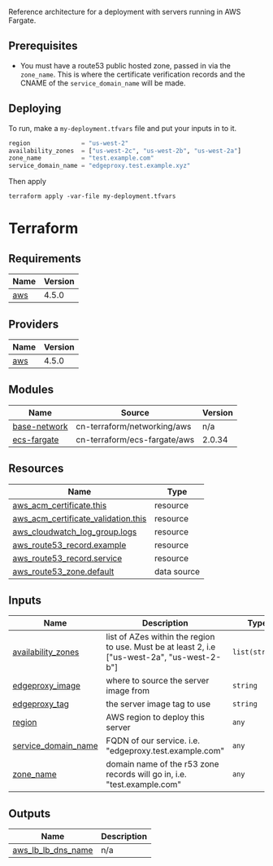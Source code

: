 Reference architecture for a deployment with servers running in AWS Fargate.

## Prerequisites
- You must have a route53 public hosted zone, passed in via the `zone_name`.  This is where the certificate verification records and the CNAME of the `service_domain_name` will be made.


## Deploying

To run, make a `my-deployment.tfvars` file and put your inputs in to it. 

```terraform
region              = "us-west-2"
availability_zones  = ["us-west-2c", "us-west-2b", "us-west-2a"]
zone_name           = "test.example.com"
service_domain_name = "edgeproxy.test.example.xyz"
```

Then apply 

```shell
terraform apply -var-file my-deployment.tfvars
```

# Terraform

<!-- BEGIN_TF_DOCS -->
## Requirements

| Name | Version |
|------|---------|
| <a name="requirement_aws"></a> [aws](#requirement\_aws) | 4.5.0 |

## Providers

| Name | Version |
|------|---------|
| <a name="provider_aws"></a> [aws](#provider\_aws) | 4.5.0 |

## Modules

| Name | Source | Version |
|------|--------|---------|
| <a name="module_base-network"></a> [base-network](#module\_base-network) | cn-terraform/networking/aws | n/a |
| <a name="module_ecs-fargate"></a> [ecs-fargate](#module\_ecs-fargate) | cn-terraform/ecs-fargate/aws | 2.0.34 |

## Resources

| Name | Type |
|------|------|
| [aws_acm_certificate.this](https://registry.terraform.io/providers/hashicorp/aws/4.5.0/docs/resources/acm_certificate) | resource |
| [aws_acm_certificate_validation.this](https://registry.terraform.io/providers/hashicorp/aws/4.5.0/docs/resources/acm_certificate_validation) | resource |
| [aws_cloudwatch_log_group.logs](https://registry.terraform.io/providers/hashicorp/aws/4.5.0/docs/resources/cloudwatch_log_group) | resource |
| [aws_route53_record.example](https://registry.terraform.io/providers/hashicorp/aws/4.5.0/docs/resources/route53_record) | resource |
| [aws_route53_record.service](https://registry.terraform.io/providers/hashicorp/aws/4.5.0/docs/resources/route53_record) | resource |
| [aws_route53_zone.default](https://registry.terraform.io/providers/hashicorp/aws/4.5.0/docs/data-sources/route53_zone) | data source |

## Inputs

| Name | Description | Type | Default | Required |
|------|-------------|------|---------|:--------:|
| <a name="input_availability_zones"></a> [availability\_zones](#input\_availability\_zones) | list of AZes within the region to use.  Must be at least 2, i.e ["us-west-2a", "us-west-2-b"] | `list(string)` | n/a | yes |
| <a name="input_edgeproxy_image"></a> [edgeproxy\_image](#input\_edgeproxy\_image) | where to source the server image from | `string` | `"ghcr.io/segator/edgeproxy"` | no |
| <a name="input_edgeproxy_tag"></a> [edgeproxy\_tag](#input\_edgeproxy\_tag) | the server image tag to use | `string` | `"main"` | no |
| <a name="input_region"></a> [region](#input\_region) | AWS region to deploy this server | `any` | n/a | yes |
| <a name="input_service_domain_name"></a> [service\_domain\_name](#input\_service\_domain\_name) | FQDN of our service. i.e. "edgeproxy.test.example.com" | `any` | n/a | yes |
| <a name="input_zone_name"></a> [zone\_name](#input\_zone\_name) | domain name of the r53 zone records will go in, i.e. "test.example.com" | `any` | n/a | yes |

## Outputs

| Name | Description |
|------|-------------|
| <a name="output_aws_lb_lb_dns_name"></a> [aws\_lb\_lb\_dns\_name](#output\_aws\_lb\_lb\_dns\_name) | n/a |
<!-- END_TF_DOCS -->